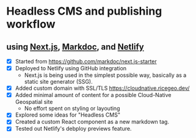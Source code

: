 # Headless CMS and publishing workflow

## using [Next.js](https://nextjs.org/), [Markdoc](https://markdoc.dev/), and [Netlify](https://www.netlify.com/)

- [x] Started from https://github.com/markdoc/next.js-starter
- [x] Deployed to Netlify using GitHub integration
    * Next.js is being used in the simplest possible way, basically as a static site generator (SSG).
- [x] Added custom domain with SSL/TLS https://cloudnative.ricegeo.dev/
- [x] Added minimal amount of content for a possible Cloud-Native Geospatial site
    * No effort spent on styling or layouting
- [x] Explored some ideas for "Headless CMS"
- [x] Created a custom React component as a new markdown tag.
- [x] Tested out Netlify's debploy previews feature.
